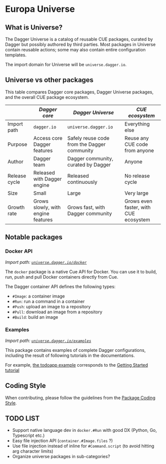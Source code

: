 # Europa Universe

## What is Universe?

The Dagger Universe is a catalog of reusable CUE packages, curated by Dagger but possibly authored by third parties.
Most packages in Universe contain reusable actions; some may also contain entire configuration templates.

The import domain for Universe will be `universe.dagger.io`.

## Universe vs other packages

This table compares Dagger core packages, Dagger Universe packages, and the overall CUE package ecosystem.

|   |  *Dagger core* | *Dagger Universe* | *CUE ecosystem* |
|---|----------------|-------------------|-----------------|
| Import path |  `dagger.io` | `universe.dagger.io` | Everything else |
| Purpose |  Access core Dagger features | Safely reuse code from the Dagger community | Reuse any CUE code from anyone |
| Author | Dagger team | Dagger community, curated by Dagger | Anyone |
| Release cycle |    Released with Dagger engine   |  Released continuously | No release cycle |
| Size |  Small  | Large | Very large |
| Growth rate | Grows slowly, with engine features | Grows fast, with Dagger community | Grows even faster, with CUE ecosystem |

## Notable packages

### Docker API

*Import path: [`universe.dagger.io/docker`](./docker)*

The `docker` package is a native Cue API for Docker. You can use it to build, run, push and pull Docker containers directly from Cue.

The Dagger container API defines the following types:

* `#Image`: a container image
* `#Run`: run a command in a container
* `#Push`: upload an image to a repository
* `#Pull`: download an image from a repository
* `#Build`: build an image

### Examples

*Import path: [`universe.dagger.io/examples`](./examples)*

This package contains examples of complete Dagger configurations, including the result of following tutorials in the documentations.

For example, [the todoapp example](https://github.com/dagger/todoapp) corresponds to the [Getting Started tutorial](https://docs.dagger.io/1003/get-started/)

## Coding Style

When contributing, please follow the guidelines from the [Package Coding Style](https://docs.dagger.io/1226/coding-style).

## TODO LIST

* Support native language dev in `docker.#Run` with good DX (Python, Go, Typescript etc.)
* Easy file injection API (`container.#Image.files` ?)
* Use file injection instead of inline for `#Command.script` (to avoid hitting arg character limits)
* Organize universe packages in sub-categories?
